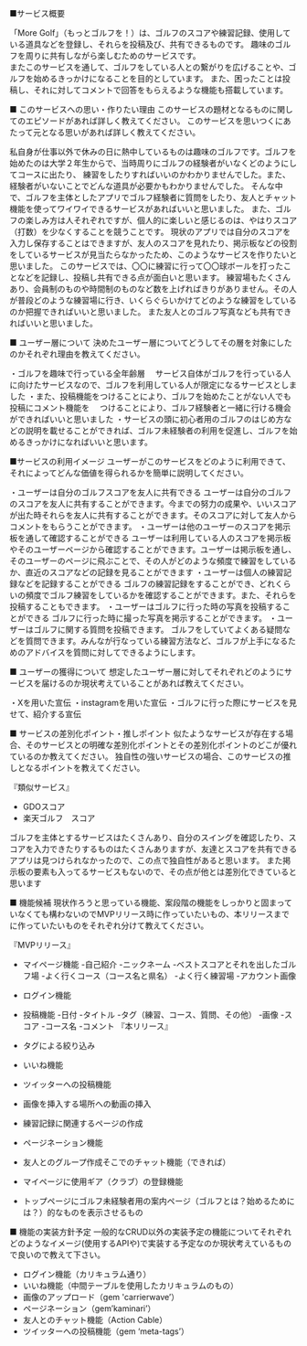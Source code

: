 ■サービス概要

「More Golf」（もっとゴルフを！）は、ゴルフのスコアや練習記録、使用している道具などを登録し、それらを投稿及び、共有できるものです。
趣味のゴルフを周りに共有しながら楽しむためのサービスです。　　　　　　　　　　　　　　　　
またこのサービスを通して、ゴルフをしている人との繋がりを広げることや、ゴルフを始めるきっかけになることを目的としています。
また、困ったことは投稿し、それに対してコメントで回答をもらえるような機能も搭載しています。

■ このサービスへの思い・作りたい理由
このサービスの題材となるものに関してのエピソードがあれば詳しく教えてください。
このサービスを思いつくにあたって元となる思いがあれば詳しく教えてください。　

私自身が仕事以外で休みの日に熱中しているものは趣味のゴルフです。ゴルフを始めたのは大学２年生からで、当時周りにゴルフの経験者がいなくどのようにしてコースに出たり、
練習をしたりすればいいのかわかりませんでした。また、経験者がいないことでどんな道具が必要かもわかりませんでした。
そんな中で、ゴルフを主体としたアプリでゴルフ経験者に質問をしたり、友人とチャット機能を使ってワイワイできるサービスがあればいいと思いました。
また、ゴルフの楽しみ方は人それぞれですが、個人的に楽しいと感じるのは、やはりスコア（打数）を少なくすることを競うことです。
現状のアプリでは自分のスコアを入力し保存することはできますが、友人のスコアを見れたり、掲示板などの役割をしているサービスが見当たらなかったため、このようなサービスを作りたいと思いました。
このサービスでは、〇〇に練習に行って〇〇球ボールを打ったことなどを記録し、投稿し共有できる点が面白いと思います。
練習場もたくさんあり、会員制のものや時間制のものなど数を上げればきりがありません。その人が普段どのような練習場に行き、いくらぐらいかけてどのような練習をしているのか把握できればいいと思いました。
また友人とのゴルフ写真なども共有できればいいと思いました。

■ ユーザー層について
決めたユーザー層についてどうしてその層を対象にしたのかそれぞれ理由を教えてください。

・ゴルフを趣味で行っている全年齢層
　サービス自体がゴルフを行っている人に向けたサービスなので、ゴルフを利用している人が限定になるサービスとしました
・また、投稿機能をつけることにより、ゴルフを始めたことがない人でも投稿にコメント機能を
　つけることにより、ゴルフ経験者と一緒に行ける機会ができればいいと思いました
・サービスの頭に初心者用のゴルフのはじめ方などの説明を載せることができれば、ゴルフ未経験者の利用を促進し、ゴルフを始めるきっかけになればいいと思います。

■サービスの利用イメージ
ユーザーがこのサービスをどのように利用できて、それによってどんな価値を得られるかを簡単に説明してください。

・ユーザーは自分のゴルフスコアを友人に共有できる
ユーザーは自分のゴルフのスコアを友人に共有することができます。今までの努力の成果や、いいスコアが出た時それらを友人に共有することができます。そのスコアに対して友人からコメントをもらうことができます。
・ユーザーは他のユーザーのスコアを掲示板を通して確認することができる
ユーザーは利用している人のスコアを掲示板やそのユーザーページから確認することができます。ユーザーは掲示板を通し、そのユーザーのページに飛ぶことで、その人がどのような頻度で練習をしているか、直近のスコアなどの記録を見ることができます
・ユーザーは個人の練習記録などを記録することができる
ゴルフの練習記録をすることができ、どれくらいの頻度でゴルフ練習をしているかを確認することができます。また、それらを投稿することもできます。
・ユーザーはゴルフに行った時の写真を投稿することができる
ゴルフに行った時に撮った写真を掲示することができます。
・ユーザーはゴルフに関する質問を投稿できます。
ゴルフをしていてよくある疑問などを質問できます。みんなが行なっている練習方法など、ゴルフが上手になるためのアドバイスを質問に対してできるようにします。

■ ユーザーの獲得について
想定したユーザー層に対してそれぞれどのようにサービスを届けるのか現状考えていることがあれば教えてください。

・Xを用いた宣伝
・instagramを用いた宣伝
・ゴルフに行った際にサービスを見せて、紹介する宣伝

■ サービスの差別化ポイント・推しポイント
似たようなサービスが存在する場合、そのサービスとの明確な差別化ポイントとその差別化ポイントのどこが優れているのか教えてください。
独自性の強いサービスの場合、このサービスの推しとなるポイントを教えてください。

『類似サービス』

- GDOスコア
- 楽天ゴルフ　スコア

ゴルフを主体とするサービスはたくさんあり、自分のスイングを確認したり、スコアを入力できたりするものはたくさんありますが、友達とスコアを共有できるアプリは見つけられなかったので、この点で独自性があると思います。
また掲示板の要素も入ってるサービスもないので、その点が他とは差別化できていると思います

■ 機能候補
現状作ろうと思っている機能、案段階の機能をしっかりと固まっていなくても構わないのでMVPリリース時に作っていたいもの、本リリースまでに作っていたいものをそれぞれ分けて教えてください。

『MVPリリース』

- マイページ機能
-自己紹介
-ニックネーム
-ベストスコアとそれを出したゴルフ場
-よく行くコース（コース名と県名）
-よく行く練習場
-アカウント画像
- ログイン機能
- 投稿機能
-日付
-タイトル
-タグ（練習、コース、質問、その他）
-画像
-スコア
-コース名
-コメント
『本リリース』

- タグによる絞り込み
- いいね機能
- ツイッターへの投稿機能
- 画像を挿入する場所への動画の挿入
- 練習記録に関連するページの作成
- ページネーション機能
- 友人とのグループ作成そこでのチャット機能（できれば）
- マイページに使用ギア（クラブ）の登録機能
- トップページにゴルフ未経験者用の案内ページ（ゴルフとは？始めるためには？）的なものを表示させるもの

■ 機能の実装方針予定
一般的なCRUD以外の実装予定の機能についてそれぞれどのようなイメージ(使用するAPIや)で実装する予定なのか現状考えているもので良いので教えて下さい。

- ログイン機能（カリキュラム通り）
- いいね機能（中間テーブルを使用したカリキュラムのもの）
- 画像のアップロード（gem 'carrierwave’）
- ページネーション（gem’kaminari’）
- 友人とのチャット機能（Action Cable）
- ツイッターへの投稿機能（gem ‘meta-tags’）